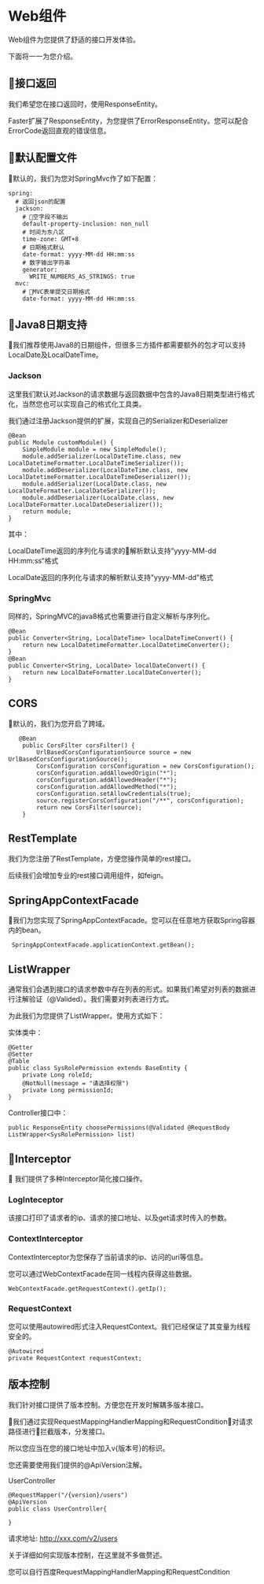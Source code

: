 # Web组件

Web组件为您提供了舒适的接口开发体验。

下面将一一为您介绍。

## 接口返回

我们希望您在接口返回时，使用ResponseEntity。

Faster扩展了ResponseEntity，为您提供了ErrorResponseEntity。您可以配合ErrorCode返回直观的错误信息。

## 默认配置文件

默认的，我们为您对SpringMvc作了如下配置：

```
spring:
  # 返回json的配置
  jackson:
    # 空字段不输出
    default-property-inclusion: non_null
    # 时间为东八区
    time-zone: GMT+8
    # 日期格式默认
    date-format: yyyy-MM-dd HH:mm:ss
    # 数字输出字符串
    generator:
      WRITE_NUMBERS_AS_STRINGS: true
  mvc:
    # MVC表单提交日期格式
    date-format: yyyy-MM-dd HH:mm:ss
```

## Java8日期支持

我们推荐使用Java8的日期组件，但很多三方插件都需要额外的包才可以支持LocalDate及LocalDateTime。

### Jackson

这里我们默认对Jackson的请求数据与返回数据中包含的Java8日期类型进行格式化，当然您也可以实现自己的格式化工具类。

我们通过注册Jackson提供的扩展，实现自己的Serializer和Deserializer

```
@Bean
public Module customModule() {
    SimpleModule module = new SimpleModule();
    module.addSerializer(LocalDateTime.class, new LocalDatetimeFormatter.LocalDateTimeSerializer());
    module.addDeserializer(LocalDateTime.class, new LocalDatetimeFormatter.LocalDateTimeDeserializer());
    module.addSerializer(LocalDate.class, new LocalDateFormatter.LocalDateSerializer());
    module.addDeserializer(LocalDate.class, new LocalDateFormatter.LocalDateDeserializer());
    return module;
}
```

其中：

LocalDateTime返回的序列化与请求的解析默认支持”yyyy-MM-dd HH:mm:ss“格式

LocalDate返回的序列化与请求的解析默认支持"yyyy-MM-dd"格式

### SpringMvc

同样的，SpringMVC的java8格式也需要进行自定义解析与序列化。

```
@Bean
public Converter<String, LocalDateTime> localDateTimeConvert() {
    return new LocalDatetimeFormatter.LocalDatetimeConverter();
}
@Bean
public Converter<String, LocalDate> localDateConvert() {
    return new LocalDateFormatter.LocalDateConverter();
}
```

## CORS

默认的，我们为您开启了跨域。

```
   @Bean
    public CorsFilter corsFilter() {
        UrlBasedCorsConfigurationSource source = new UrlBasedCorsConfigurationSource();
        CorsConfiguration corsConfiguration = new CorsConfiguration();
        corsConfiguration.addAllowedOrigin("*");
        corsConfiguration.addAllowedHeader("*");
        corsConfiguration.addAllowedMethod("*");
        corsConfiguration.setAllowCredentials(true);
        source.registerCorsConfiguration("/**", corsConfiguration);
        return new CorsFilter(source);
    }
```

## RestTemplate

我们为您注册了RestTemplate，方便您操作简单的rest接口。

后续我们会增加专业的rest接口调用组件，如feign。

## SpringAppContextFacade

我们为您实现了SpringAppContextFacade。您可以在任意地方获取Spring容器内的bean。

```
 SpringAppContextFacade.applicationContext.getBean();
```

## ListWrapper

通常我们会遇到接口的请求参数中存在列表的形式。如果我们希望对列表的数据进行注解验证（@Valided）。我们需要对列表进行方式。

为此我们为您提供了ListWrapper。使用方式如下：

实体类中：

```
@Getter
@Setter
@Table
public class SysRolePermission extends BaseEntity {
    private Long roleId;
    @NotNull(message = "请选择权限")
    private Long permissionId;
}
```

Controller接口中：

```
public ResponseEntity choosePermissions(@Validated @RequestBody ListWrapper<SysRolePermission> list)
```

## Interceptor

我们提供了多种Interceptor简化接口操作。

### LogInteceptor

该接口打印了请求者的ip、请求的接口地址、以及get请求时传入的参数。

### ContextInterceptor

ContextInterceptor为您保存了当前请求的ip、访问的uri等信息。

您可以通过WebContextFacade在同一线程内获得这些数据。

```
WebContextFacade.getRequestContext().getIp();
```

### RequestContext

您可以使用autowired形式注入RequestContext。我们已经保证了其变量为线程安全的。

```
@Autowired
private RequestContext requestContext;
```

## 版本控制

我们针对接口提供了版本控制。方便您在开发时解耦多版本接口。

我们通过实现RequestMappingHandlerMapping和RequestCondition对请求路径进行拦截版本，分发接口。

所以您应当在您的接口地址中加入v{版本号}的标识。

您还需要使用我们提供的@ApiVersion注解。

UserController

```
@RequestMapper("/{version}/users")
@ApiVersion
public class UserController{

}
```

请求地址: http://xxx.com/v2/users

关于详细如何实现版本控制，在这里就不多做赘述。

您可以自行百度RequestMappingHandlerMapping和RequestCondition
